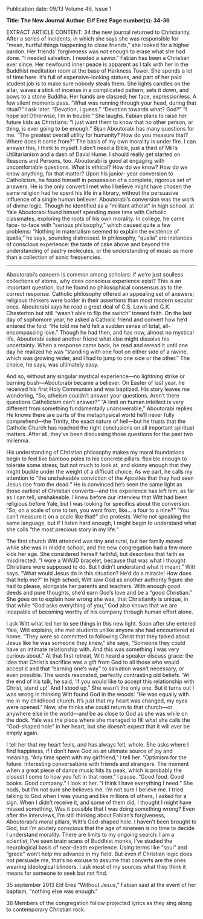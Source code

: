Publication date: 09/13
Volume 46, Issue 1

**Title: The New Journal**
**Author: Elif Erez**
**Page number(s): 34-36**

EXTRACT ARTICLE CONTENT:
34
the new journal
returned to Christianity. After a series 
of incidents, in which she says she was 
responsible 
for 
“mean, 
hurtful 
things 
happening to close friends,” she looked for a 
higher pardon. Her friends’ forgiveness was 
not enough to erase what she had done. 
 “I needed salvation. I needed a savior.” 
Fabian has been a Christian ever since. 
Her newfound inner peace is apparent as 
I talk with her in the Buddhist meditation 
room at the base of Harkness Tower. 
She spends a lot of time here. It’s full of 
expensive-looking statues, and part of her 
paid student job is to make sure nobody 
steals them. She lights candles on the altar, 
waves a stick of incense in a complicated 
pattern, sets it down, and bows to a stone 
Buddha. Her hands are clasped; her face, 
expressionless. A few silent moments pass. 
“What was running through your head, 
during that ritual?” I ask later.
“Devotion, I guess.”
“Devotion towards what? God?”
“I hope so! Otherwise, I’m in trouble.” 
She laughs. 
Fabian plans to raise her future kids as 
Christians: “I just want them to know that 
no other person, or thing, is ever going to 
be enough.” 
Bijan Aboutorabi has many questions 
for me. “The greatest overall utility for 
humanity? How do you measure that? 
Where does it come from?”
The basis of my own morality is under 
fire. I can answer this, I think to myself. 
I don’t need a Bible, just a third of Mill’s 
Utilitarianism and a dash of David Hume. I 
should really get started on Reasons and 
Persons, too. 
Aboutorabi is good at engaging with 
uncomfortable questions. What is ethical? 
How do we know? How do we know 
anything, for that matter? Upon his junior-
year conversion to Catholicism, he found 
himself in possession of a complete, rigorous 
set of answers. He is the only convert I met 
who I believe might have chosen the same 
religion had he spent his life in a library, 
without the persuasive influence of a single 
human believer. Aboutorabi’s conversion 
was the work of divine logic.
Though he identified as a “militant 
atheist” in high school, at Yale Aboutorabi 
found himself spending more time with 
Catholic classmates, exploring the roots of 
his own morality. In college, he came face-
to-face with “serious philosophy,” which 
caused quite a few problems: 
“Nothing in materialism seemed to 
explain the existence of qualia,” he says, 
sounding distressed.
In philosophy, “qualia” are instances of 
conscious experience: the taste of cake above 
and beyond the understanding of pastry 
molecules, or the understanding of music as 
more than a collection of sonic frequencies. 


---

Aboutorabi’s concern is common among 
scholars: if we’re just soulless collections 
of atoms, why does conscious experience 
exist? This is an important question, but he 
found no philosophical consensus as to the 
correct response.
Catholic 
philosophy 
offered 
an 
appealing set of answers; religious thinkers 
were bolder in their assertions than most 
modern secular ones. Aboutorabi says he 
read a great deal of C.S. Lewis and G.K. 
Chesterton but still “wasn’t able to flip the 
switch” toward faith. 
On the last day of sophomore year, he 
asked a Catholic friend and convert how 
he’d entered the fold: “He told me he’d felt 
a sudden sense of total, all-encompassing 
love.” 
Though he had then, and has now, 
almost no mystical life, Aboutorabi asked 
another friend what else might dissolve his 
uncertainty. When a response came back, he 
read and reread it until one day he realized 
he was “standing with one foot on either 
side of a ravine, which was growing wider, 
and I had to jump to one side or the other.” 
The choice, he says, was ultimately easy.



And so, without any singular mystical 
experience—no lightning strike or burning 
bush—Aboutorabi became a believer. On 
Easter of last year, he received his first Holy 
Communion and was baptized.
His story leaves me wondering, “So, 
atheism couldn’t answer your questions. 
Aren’t 
there 
questions 
Catholicism 
can’t 
answer?”
“A 
limit 
on 
human 
intellect is very different from 
something 
fundamentally 
unanswerable,” 
Aboutorabi 
replies. He knows there are 
parts of the metaphysical 
world 
he’ll 
never 
fully 
comprehend—the 
Trinity, 
the exact nature of hell—but 
he trusts that the Catholic 
Church has reached the right 
conclusions on all important spiritual matters. 
After all, they’ve been discussing those questions 
for the past two millennia. 



His 
understanding 
of 
Christian 
philosophy makes my moral foundations 
begin to feel like bamboo poles to his 
concrete pillars: flexible enough to tolerate 
some stress, but not much to look at, and 
skinny enough that they might buckle under 
the weight of a difficult choice. As we part, 
he calls my attention to “the unshakeable 
conviction of the Apostles that they had seen 
Jesus rise from the dead.” He is convinced 
he’s seen the same light as those earliest of 
Christian converts—and the experience has 
left him, as far as I can tell, unshakeable.
I knew before our interview that Witt 
had been religious before Yale, but I was 
looking for specifics about the conversion. 
“So, on a scale of one to ten, you went 
from, like… a four to a nine?”
“You can’t measure it on a scale like 
that!” she protests. We’re not speaking the 
same language, but if I listen hard enough, 
I might begin to understand what she calls 
“the most precious story in my life.” 



The first church Witt attended was tiny 
and rural, but her family moved while she was 
in middle school, and the new congregation 
had a few more kids her age. She considered 
herself faithful, but describes that faith as 
misdirected.
“I wore a WWJD bracelet, because 
that was what I thought Christians were 
supposed to do. But I didn’t understand 
what it meant,” Witt says. “What would 
Jesus do in this situation? 
He’d do a miracle! How 
does that help me?” 
In high school, Witt 
saw 
God 
as 
another 
authority figure she had 
to please, alongside her 
parents 
and 
teachers. 
With enough good deeds 
and pure thoughts, she’d 
earn God’s love and be 
a “good Christian.” She 
goes on to explain how 
wrong 
she 
was, 
that 
Christianity is unique, in that while “God 
asks everything of you,” God also knows 
that we are incapable of becoming worthy 
of his company through human effort alone. 



I ask Witt what led her to see things 
in this new light. Soon after she entered 
Yale, Witt explains, she met students unlike 
anyone she had encountered at home. 
“They were so committed to following 
Christ that they talked about Jesus like 
he was someone they knew,” she says, 
“Someone they could have an intimate 
relationship with. And this was something I 
was very curious about.”
At that first retreat, Witt heard a speaker 
discuss grace: the idea that Christ’s sacrifice 
was a gift from God to all those who would 
accept it and that “earning one’s way” to 
salvation wasn’t necessary, or even possible. 
The words resonated, perfectly contrasting 
old beliefs. 
“At the end of his talk, he said, ‘if you 
would like to accept this relationship with 
Christ, stand up!’ And I stood up.” She wasn’t 
the only one.
But it turns out I was wrong in thinking 
Witt found God in the woods: “He was 
equally with me in my childhood church. It’s 
just that my heart was changed, my eyes 
were opened.” Now, she thinks she could 
return to that church—or anywhere else in 
the world—and be as close to God as she 
was while on the dock. Yale was the place 
where she managed to fill what she calls 
the “God-shaped hole” in her heart, but she 
doesn’t expect that it will ever be empty 
again. 



I tell her that my heart feels, and has 
always felt, whole. She asks where I find 
happiness, if I don’t have God as an ultimate 
source of joy and meaning. “Any time spent 
with my girlfriend,” I tell her. “Optimism for 
the future. Interesting conversations with 
friends and strangers. The moment when 
a great piece of dance music hits its peak, 
which is probably the closest I come to how 
you felt in that room.” I pause. “Good food. 
Good books. Good company.” I look at her. 
“I think I have everything I need.” 
She nods, but I’m not sure she believes 
me. I’m not sure I believe me. I tried talking 
to God when I was young and like millions 
of others, I asked for a sign. When I didn’t 
receive it, and some of them did, I thought 
I might have missed something. Was it 
possible that I was doing something wrong?
Even after the interviews, I’m still thinking 
about Fabian’s forgiveness, Aboutorabi’s 
moral pillars, Witt’s God-shaped hole. 
I haven’t been brought to God, but I’m 
acutely conscious that the age of nineteen 
is no time to decide I understand morality. 
There are limits to my ongoing search: I am 
a scientist, I’ve seen brain scans of Buddhist 
monks, I’ve studied the neurological basis 
of near-death experience. Using terms like 
“soul” and “grace” won’t help me advance 
in my field. But even if Christian logic 
does not persuade me, that’s no excuse to 
assume that converts are the ones wearing 
ideological blinders.
I ask most of my sources what they think 
it means for someone to seek but not find. 



35
september 2013
Elif Erez
“Without Jesus,” Fabian said at the event of her baptism, “nothing else was enough.”



36
Members of the congregation follow projected lyrics as they sing along to contemporary 
Christian rock.